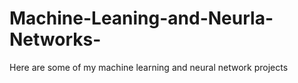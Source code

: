 # Machine-Leaning-and-Neurla-Networks-
Here are some of my machine learning and neural network projects
